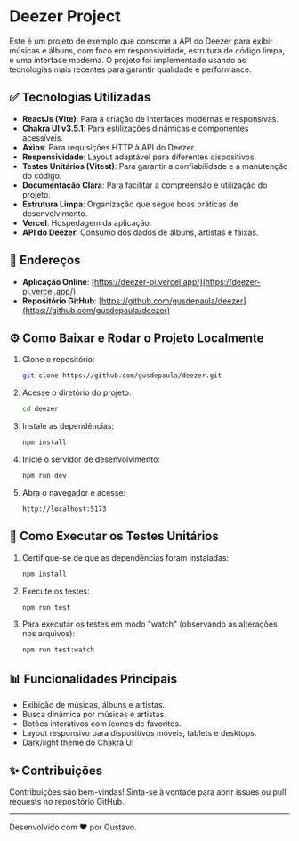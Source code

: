 # Deezer Project

Este é um projeto de exemplo que consome a API do Deezer para exibir músicas e álbuns, com foco em responsividade, estrutura de código limpa, e uma interface moderna. O projeto foi implementado usando as tecnologias mais recentes para garantir qualidade e performance.

## ✅ Tecnologias Utilizadas

- **ReactJs (Vite)**: Para a criação de interfaces modernas e responsivas.
- **Chakra UI v3.5.1**: Para estilizações dinâmicas e componentes acessíveis.
- **Axios**: Para requisições HTTP à API do Deezer.
- **Responsividade**: Layout adaptável para diferentes dispositivos.
- **Testes Unitários (Vitest)**: Para garantir a confiabilidade e a manutenção do código.
- **Documentação Clara**: Para facilitar a compreensão e utilização do projeto.
- **Estrutura Limpa**: Organização que segue boas práticas de desenvolvimento.
- **Vercel**: Hospedagem da aplicação.
- **API do Deezer**: Consumo dos dados de álbuns, artistas e faixas.

## 🏡 Endereços

- **Aplicação Online**: [https://deezer-pi.vercel.app/](https://deezer-pi.vercel.app/)
- **Repositório GitHub**: [https://github.com/gusdepaula/deezer](https://github.com/gusdepaula/deezer)

## ⚙️ Como Baixar e Rodar o Projeto Localmente

1. Clone o repositório:

   ```bash
   git clone https://github.com/gusdepaula/deezer.git
   ```

2. Acesse o diretório do projeto:

   ```bash
   cd deezer
   ```

3. Instale as dependências:

   ```bash
   npm install
   ```

4. Inicie o servidor de desenvolvimento:

   ```bash
   npm run dev
   ```

5. Abra o navegador e acesse:
   ```
   http://localhost:5173
   ```

## 🔧 Como Executar os Testes Unitários

1. Certifique-se de que as dependências foram instaladas:

   ```bash
   npm install
   ```

2. Execute os testes:

   ```bash
   npm run test
   ```

3. Para executar os testes em modo "watch" (observando as alterações nos arquivos):
   ```bash
   npm run test:watch
   ```

## 📊 Funcionalidades Principais

- Exibição de músicas, álbuns e artistas.
- Busca dinâmica por músicas e artistas.
- Botões interativos com ícones de favoritos.
- Layout responsivo para dispositivos móveis, tablets e desktops.
- Dark/light theme do Chakra UI

## ✨ Contribuições

Contribuições são bem-vindas! Sinta-se à vontade para abrir issues ou pull requests no repositório GitHub.

---

Desenvolvido com ❤️ por Gustavo.
